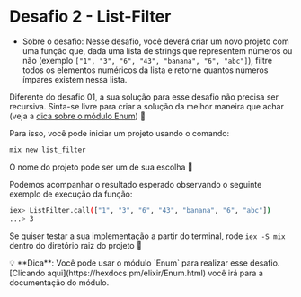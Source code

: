 # Desafio 2 - List-Filter

* Sobre o desafio:
Nesse desafio, você deverá criar um novo projeto com uma função que, dada uma lista de strings que representem números ou não (exemplo `["1", "3", "6", "43", "banana", "6", "abc"]`), filtre todos os elementos numéricos da lista e retorne quantos números ímpares existem nessa lista.

Diferente do desafio 01, a sua solução para esse desafio não precisa ser recursiva. Sinta-se livre para criar a solução da melhor maneira que achar (veja a [dica sobre o módulo Enum](https://www.notion.so/Desafio-02-Filtragem-em-listas-87cf8190c3594fe59b2486c5b7df180c)) 🚀

Para isso, você pode iniciar um projeto usando o comando:

```bash
mix new list_filter
```

O nome do projeto pode ser um de sua escolha  💜

Podemos acompanhar o resultado esperado observando o seguinte exemplo de execução da função:

```bash
iex> ListFilter.call(["1", "3", "6", "43", "banana", "6", "abc"])
...> 3
```

Se quiser testar a sua implementação a partir do terminal, rode `iex -S mix` dentro do diretório raiz do projeto 🚀

<aside>
💡 **Dica**: Você pode usar o módulo `Enum` para realizar esse desafio. [Clicando aqui](https://hexdocs.pm/elixir/Enum.html) você irá para a documentação do módulo.

</aside>

